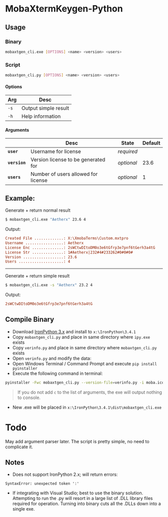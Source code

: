 # MobaXtermKeygen-Python

## Usage

### Binary

```bash
mobaxtgen_cli.exe [OPTIONS] <name> <version> <users>
```

### Script

```bash
mobaxtgen_cli.py [OPTIONS] <name> <version> <users>
```

#### Options

| Arg    | Desc                 |
| ------ | -------------------- |
| `-s` | Output simple result |
| `-h` | Help information     |

#### Arguments

|                       | Desc                                | State    | Default |
| --------------------- | ----------------------------------- | -------- | ------- |
| **`user`**    | Username for license                | _required_ |         |
| **`version`** | Version license to be generated for | _optional_ | 23.6    |
| **`users`**   | Number of users allowed for license | _optional_ | 1       |

## Example:

Generate + return normal result

```bash
$ mobaxtgen_cli.exe "Aetherx" 23.6 4
```

Output:

```ini
Created File .............: X:\XmobaTerms\Custom.mxtpro
Username .................: Aetherx
License Enc ..............: 2sWCtwDItoDM0o3e6tGfrp3e7pnf6tGerh3a4tG
License Str ..............: 1#Aetherx|232#4#233262#0#0#0#
Version ..................: 23.6
Users ....................: 4
```

---

Generate + return simple result

```bash
$ mobaxtgen_cli.exe -s "Aetherx" 23.2 4
```

Output:

```ini
2sWCtwDItoDM0o3e6tGfrp3e7pnf6tGerh3a4tG
```

## Compile Binary

- Download [IronPython 3.x](https://github.com/IronLanguages/ironpython3/releases) and install to `x:\IronPython\3.4.1`
- Copy `mobaxtgen_cli.py` and place in same directory where `ipy.exe` exists
- Copy `verinfo.py` and place in same directory where `mobaxtgen_cli.py` exists
- Open `verinfo.py` and modify the data:
- Open Windows Terminal / Command Prompt and execute `pip install pyinstaller`
- Execute the following command in terminal:

```bash
pyinstaller -Fwc mobaxtgen_cli.py --version-file=verinfo.py -i moba.ico
```

> If you do not add `c` to the list of arguments, the exe will output nothing to console.

- New .exe will be placed in `x:\IronPython\3.4.1\dist\mobaxtgen_cli.exe`

# Todo

May add argument parser later. The script is pretty simple, no need to complicate it.

## Notes

- Does not support IronPython 2.x; will return errors:

```
SyntaxError: unexpected token ':'
```

- If integrating with Visual Studio; best to use the binary solution. Attempting to run the .py will resort in a large list of .DLL library files required for operation. Turning into binary cuts all the .DLLs down into a single exe.
